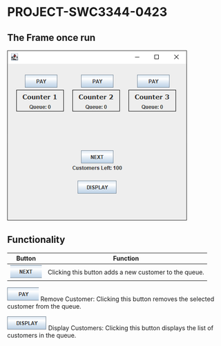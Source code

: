 # PROJECT-SWC3344-0423
## The Frame once run
![alt text](image/ss1.png "Title")

## Functionality
| Button | Function |
|---|---|
|![Next Button](image/btnNext.png "Next Button") | Clicking this button adds a new customer to the queue. |

![Pay Button](image/btnPay.png "Next Button")
Remove Customer: Clicking this button removes the selected customer from the queue.

![DisplayButton](image/btnDisplay.png "Next Button")
Display Customers: Clicking this button displays the list of customers in the queue.
